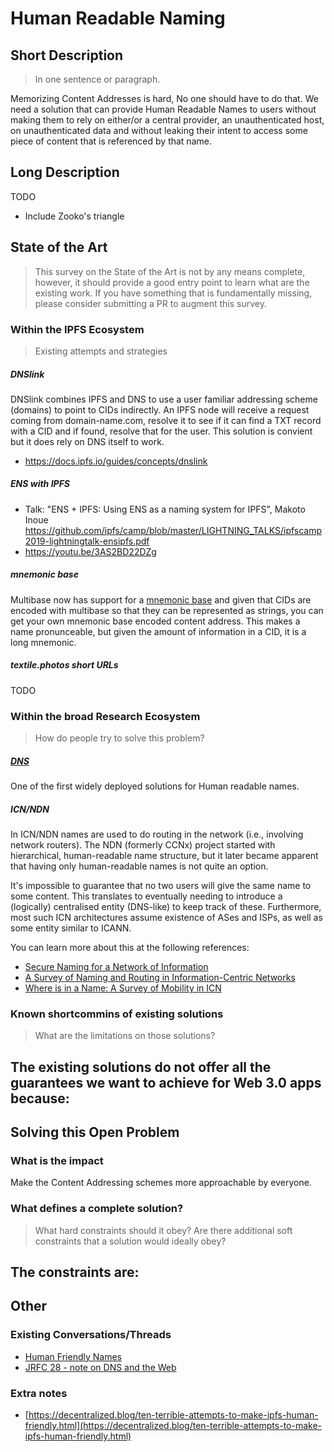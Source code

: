 # Human Readable Naming

## Short Description
> In one sentence or paragraph.

Memorizing Content Addresses is hard, No one should have to do that. We need a solution that can provide Human Readable Names to users without making them to rely on either/or a central provider, an unauthenticated host, on unauthenticated data and without leaking their intent to access some piece of content that is referenced by that name.

## Long Description

TODO
- Include Zooko's triangle

## State of the Art

> This survey on the State of the Art is not by any means complete, however, it should provide a good entry point to learn what are the existing work. If you have something that is fundamentally missing, please consider submitting a PR to augment this survey.

### Within the IPFS Ecosystem
> Existing attempts and strategies

##### DNSlink

DNSlink combines IPFS and DNS to use a user familiar addressing scheme (domains) to point to CIDs indirectly. An IPFS node will receive a request coming from domain-name.com, resolve it to see if it can find a TXT record with a CID and if found, resolve that for the user. This solution is convient but it does rely on DNS itself to work.

- https://docs.ipfs.io/guides/concepts/dnslink

##### ENS with IPFS

- Talk: "ENS + IPFS: Using ENS as a naming system for IPFS", Makoto Inoue https://github.com/ipfs/camp/blob/master/LIGHTNING_TALKS/ipfscamp2019-lightningtalk-ensipfs.pdf
- https://youtu.be/3AS2BD22DZg

##### mnemonic base

Multibase now has support for a [mnemonic base](https://github.com/multiformats/js-multibase/compare/36d60d3f9379ea005327fe3a375f03ba286d0ecc...tableflip:feat/mnemonic-base) and given that CIDs are encoded with multibase so that they can be represented as strings, you can get your own mnemonic base encoded content address. This makes a name pronunceable, but given the amount of information in a CID, it is a long mnemonic.

##### textile.photos short URLs

TODO

### Within the broad Research Ecosystem
> How do people try to solve this problem?

##### [DNS](https://en.wikipedia.org/wiki/Domain_Name_System)

One of the first widely deployed solutions for Human readable names.

##### ICN/NDN

In ICN/NDN names are used to do routing in the network (i.e., involving network routers). The NDN (formerly CCNx) project started with hierarchical, human-readable name structure, but it later became apparent that having only human-readable names is not quite an option.

It's impossible to guarantee that no two users will give the same name to some content. This translates to eventually needing to introduce a (logically) centralised entity (DNS-like) to keep track of these. Furthermore, most such ICN architectures assume existence of ASes and ISPs, as well as some entity similar to ICANN.

You can learn more about this at the following references:

- [Secure Naming for a Network of Information](https://core.ac.uk/download/pdf/11433344.pdf)
- [A Survey of Naming and Routing in Information-Centric Networks](https://www.researchgate.net/publication/260670278_A_Survey_of_Naming_and_Routing_in_Information-Centric_Networks)
- [Where is in a Name: A Survey of Mobility in ICN](http://www.eecs.qmul.ac.uk/~tysong/files/CACM13.pdf)

### Known shortcommins of existing solutions
> What are the limitations on those solutions?

The existing solutions do not offer all the guarantees we want to achieve for Web 3.0 apps because:
-

## Solving this Open Problem

### What is the impact

Make the Content Addressing schemes more approachable by everyone.

### What defines a complete solution?
> What hard constraints should it obey? Are there additional soft constraints that a solution would ideally obey?

The constraints are:
-

## Other

### Existing Conversations/Threads

- [Human Friendly Names](https://github.com/ipfs/notes/issues/286)
- [JRFC 28 - note on DNS and the Web](https://github.com/jbenet/random-ideas/issues/28)

### Extra notes

- [https://decentralized.blog/ten-terrible-attempts-to-make-ipfs-human-friendly.html](https://decentralized.blog/ten-terrible-attempts-to-make-ipfs-human-friendly.html)
